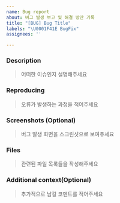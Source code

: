 ```yaml
---
name: Bug report
about: 버그 발생 보고 및 해결 방안 기록
title: "[BUG] Bug Title"
labels: "\U0001F41E BugFix"
assignees: ''

---
```


### Description
> 어떠한 이슈인지 설명해주세요



### Reproducing
> 오류가 발생하는 과정을 적어주세요



### Screenshots (Optional)
> 버그 발생 화면을 스크린샷으로 보여주세요



### Files
> 관련된 파일 목록들을 작성해주세요



### Additional context(Optional)
> 추가적으로 남길 코멘트를 적어주세요
